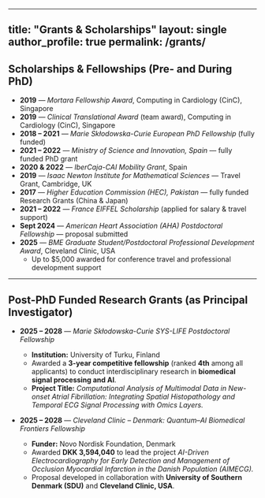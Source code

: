 
---
title: "Grants & Scholarships"
layout: single
author_profile: true
permalink: /grants/
---

## Scholarships & Fellowships (Pre- and During PhD)

- **2019** — *Mortara Fellowship Award*, Computing in Cardiology (CinC), Singapore  
- **2019** — *Clinical Translational Award* (team award), Computing in Cardiology (CinC), Singapore  
- **2018 – 2021** — *Marie Skłodowska-Curie European PhD Fellowship* (fully funded)  
- **2021 – 2022** — *Ministry of Science and Innovation, Spain* — fully funded PhD grant  
- **2020 & 2022** — *IberCaja-CAI Mobility Grant*, Spain  
- **2019** — *Isaac Newton Institute for Mathematical Sciences* — Travel Grant, Cambridge, UK  
- **2017** — *Higher Education Commission (HEC), Pakistan* — fully funded Research Grants (China & Japan)  
- **2021 – 2022** — *France EIFFEL Scholarship* (applied for salary & travel support)  
- **Sept 2024** — *American Heart Association (AHA) Postdoctoral Fellowship* — proposal submitted  
- **2025** — *BME Graduate Student/Postdoctoral Professional Development Award*, Cleveland Clinic, USA  
  - Up to \$5,000 awarded for conference travel and professional development support

---

## Post-PhD Funded Research Grants (as Principal Investigator)

- **2025 – 2028** — *Marie Skłodowska-Curie SYS-LIFE Postdoctoral Fellowship*  
  - **Institution:** University of Turku, Finland  
  - Awarded a **3-year competitive fellowship** (ranked **4th** among all applicants) to conduct interdisciplinary research in **biomedical signal processing and AI**.  
  - **Project Title:** *Computational Analysis of Multimodal Data in New-onset Atrial Fibrillation: Integrating Spatial Histopathology and Temporal ECG Signal Processing with Omics Layers.*

- **2025 – 2028** — *Cleveland Clinic – Denmark: Quantum–AI Biomedical Frontiers Fellowship*  
  - **Funder:** Novo Nordisk Foundation, Denmark  
  - Awarded **DKK 3,594,040** to lead the project *AI-Driven Electrocardiography for Early Detection and Management of Occlusion Myocardial Infarction in the Danish Population (AIMECG).*  
  - Proposal developed in collaboration with **University of Southern Denmark (SDU)** and **Cleveland Clinic, USA**.
